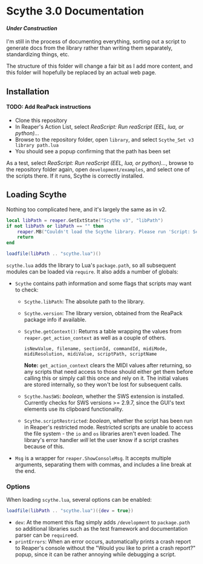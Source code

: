 # Scythe 3.0 Documentation

#### _Under Construction_

I'm still in the process of documenting everything, sorting out a script to generate docs from the library rather than writing them separately, standardizing things, etc.

The structure of this folder will change a fair bit as I add more content, and this folder will hopefully be replaced by an actual web page.

## Installation

#### TODO: Add ReaPack instructions
- Clone this repository
- In Reaper's Action List, select _ReaScript: Run reaScript (EEL, lua, or python)..._
- Browse to the repository folder, open `library`, and select `Scythe_Set v3 library path.lua`
- You should see a popup confirming that the path has been set

As a test, select _ReaScript: Run reaScript (EEL, lua, or python)..._, browse to the repository folder again, open `development/examples`, and select one of the scripts there. If it runs, Scythe is correctly installed.

## Loading Scythe

Nothing too complicated here, and it's largely the same as in v2.

```lua
local libPath = reaper.GetExtState("Scythe v3", "libPath")
if not libPath or libPath == "" then
    reaper.MB("Couldn't load the Scythe library. Please run 'Script: Scythe_Set v3 library path.lua' in your Action List.", "Whoops!", 0)
    return
end

loadfile(libPath .. "scythe.lua")()
```

`scythe.lua` adds the library to Lua's `package.path`, so all subsequent modules can be loaded via `require`. It also adds a number of globals:

- `Scythe` contains path information and some flags that scripts may want to check:
  - `Scythe.libPath`: The absolute path to the library.
  - `Scythe.version`: The library version, obtained from the ReaPack package info if available.
  - `Scythe.getContext()`: Returns a table wrapping the values from `reaper.get_action_context` as well as a couple of others.
    ```
    isNewValue, filename, sectionId, commandId, midiMode, midiResolution, midiValue, scriptPath, scriptName
    ```

    **Note:** `get_action_context` clears the MIDI values after returning, so any scripts that need access to those should either get them before calling
    this or simply call this once and rely on it. The initial values are stored internally, so they won't be lost for subsequent calls.
  - `Scythe.hasSWS`: _boolean_, whether the SWS extension is installed. Currently checks for SWS versions >= 2.9.7, since the GUI's text elements use its clipboard functionality.
  - `Scythe.scriptRestricted`: _boolean_, whether the script has been run in Reaper's restricted mode. Restricted scripts are unable to access the file system - the `io` and `os` libraries aren't even loaded. The library's error handler _will_ let the user know if a script crashes because of this.
- `Msg` is a wrapper for `reaper.ShowConsoleMsg`. It accepts multiple arguments, separating them with commas, and includes a line break at the end.

### Options

When loading `scythe.lua`, several options can be enabled:

```lua
loadfile(libPath .. "scythe.lua")({dev = true})
```

- `dev`: At the moment this flag simply adds `/development` to `package.path` so additional libraries such as the test framework and documentation parser can be `require`ed.
- `printErrors`: When an error occurs, automatically prints a crash report to Reaper's console without the "Would you like to print a crash report?" popup, since it can be rather annoying while debugging a script.
